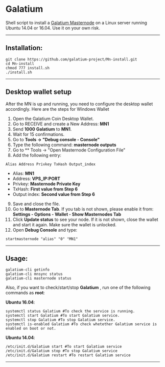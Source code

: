 # Galatium
Shell script to install a [Galatium Masternode](https://www.galatium.org/) on a Linux server running Ubuntu 14.04 or 16.04. Use it on your own risk.

***
## Installation:
```
git clone https://github.com/galatium-project/Mn-install.git
cd Mn-install
chmod 777 install.sh
./install.sh
```
***

## Desktop wallet setup

After the MN is up and running, you need to configure the desktop wallet accordingly. Here are the steps for Windows Wallet
1. Open the Galatium Coin Desktop Wallet.
2. Go to RECEIVE and create a New Address: **MN1**
3. Send **1000** **Galatium** to **MN1**.
4. Wait for 15 confirmations.
5. Go to **Tools -> "Debug console - Console"**
6. Type the following command: **masternode outputs**
7. Go to  ** Tools -> "Open Masternode Configuration File"
8. Add the following entry:
```
Alias Address Privkey TxHash Output_index
```
* Alias: **MN1**
* Address: **VPS_IP:PORT**
* Privkey: **Masternode Private Key**
* TxHash: **First value from Step 6**
* Output index:  **Second value from Step 6**
9. Save and close the file.
10. Go to **Masternode Tab**. If you tab is not shown, please enable it from: **Settings - Options - Wallet - Show Masternodes Tab**
11. Click **Update status** to see your node. If it is not shown, close the wallet and start it again. Make sure the wallet is unlocked.
12. Open **Debug Console** and type:
```
startmasternode "alias" "0" "MN1"
```
***

## Usage:
```
galatium-cli getinfo
galatium-cli mnsync status
galatium-cli masternode status
```
Also, if you want to check/start/stop **Galatium** , run one of the following commands as **root**:

**Ubuntu 16.04**:
```
systemctl status Galatium #To check the service is running.
systemctl start Galatium #To start Galatium service.
systemctl stop Galatium #To stop Galatium service.
systemctl is-enabled Galatium #To check whetether Galatium service is enabled on boot or not.
```
**Ubuntu 14.04**:  
```
/etc/init.d/Galatium start #To start Galatium service
/etc/init.d/Galatium stop #To stop Galatium service
/etc/init.d/Galatium restart #To restart Galatium service
```
***
